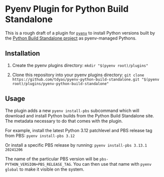 # Pyenv Plugin for Python Build Standalone

This is a rough draft of a plugin for [`pyenv`](https://github.com/pyenv/pyenv) to install Python versions built by the [Python Build Standalone project](https://github.com/indygreg/python-build-standalone/releases/tag/20241206) as pyenv-managed Pythons.

## Installation

1. Create the pyenv plugins directory: `mkdir "$(pyenv root)/plugins"`

2. Clone this repository into your pyenv plugins directory: `git clone https://github.com/tdyas/pyenv-python-build-standalone.git "$(pyenv root)/plugins/pyenv-python-build-standalone"`

## Usage

The plugin adds a new `pyenv install-pbs` subcommand which will download and install Python builds from the Python Build Standalone site. The metadata necessary to do that comes with the plugin.

For example, install the latest Python 3.12 patchlevel and PBS release tag from PBS: `pyenv install-pbs 3.12`

Or install a specific PBS release by running: `pyenv install-pbs 3.13.1 20241206`

The name of the particular PBS version will be `pbs-PYTHON_VERSION+PBS_RELEASE_TAG`. You can then use that name with `pyenv global` to make it visible on the system.
